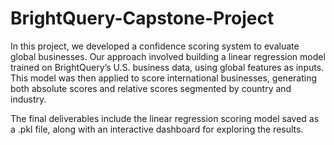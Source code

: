 # BrightQuery-Capstone-Project


In this project, we developed a confidence scoring system to evaluate global businesses. Our approach involved building a linear regression model trained on BrightQuery’s U.S. business data, using global features as inputs. This model was then applied to score international businesses, generating both absolute scores and relative scores segmented by country and industry.

The final deliverables include the linear regression scoring model saved as a .pkl file, along with an interactive dashboard for exploring the results.
